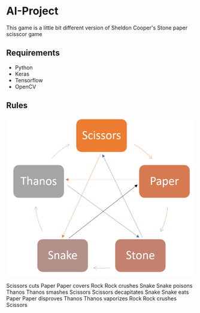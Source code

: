 # AI-Project
This game is a little bit different version of Sheldon Cooper's Stone paper scisscor game

## Requirements
- Python 
- Keras
- Tensorflow
- OpenCV

## Rules 
![](images/rules.png)

Scissors cuts Paper
Paper covers Rock
Rock crushes Snake
Snake poisons Thanos
Thanos smashes Scissors
Scissors decapitates Snake
Snake eats Paper
Paper disproves Thanos
Thanos vaporizes Rock
Rock crushes Scissors


